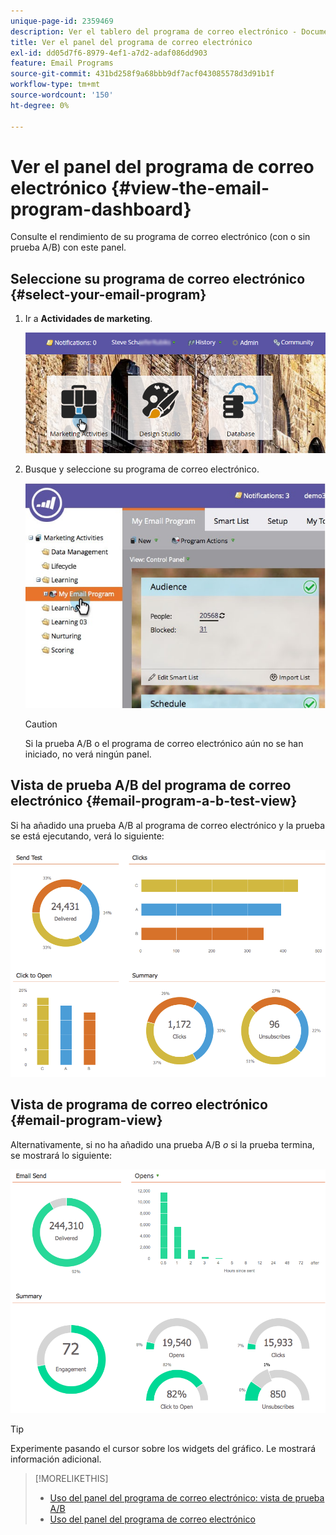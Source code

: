 ```yaml
---
unique-page-id: 2359469
description: Ver el tablero del programa de correo electrónico - Documentos de Marketo - Documentación del producto
title: Ver el panel del programa de correo electrónico
exl-id: dd05d7f6-8979-4ef1-a7d2-adaf086dd903
feature: Email Programs
source-git-commit: 431bd258f9a68bbb9df7acf043085578d3d91b1f
workflow-type: tm+mt
source-wordcount: '150'
ht-degree: 0%

---
```


# Ver el panel del programa de correo electrónico {#view-the-email-program-dashboard}

Consulte el rendimiento de su programa de correo electrónico (con o sin prueba A/B) con este panel.

## Seleccione su programa de correo electrónico {#select-your-email-program}

1. Ir a **Actividades de marketing**.

   ![](assets/login-marketing-activities.png)

1. Busque y seleccione su programa de correo electrónico.

   ![](assets/selectemailprogram.jpg)

   >[!CAUTION]
   >
   >Si la prueba A/B o el programa de correo electrónico aún no se han iniciado, no verá ningún panel.

## Vista de prueba A/B del programa de correo electrónico {#email-program-a-b-test-view}

Si ha añadido una prueba A/B al programa de correo electrónico y la prueba se está ejecutando, verá lo siguiente:

![](assets/image2014-9-12-14-3a2-3a25.png)

## Vista de programa de correo electrónico {#email-program-view}

Alternativamente, si no ha añadido una prueba A/B *o* si la prueba termina, se mostrará lo siguiente:

![](assets/image2014-9-12-14-3a3-3a3.png)

>[!TIP]
>
>Experimente pasando el cursor sobre los widgets del gráfico. Le mostrará información adicional.

>[!MORELIKETHIS]
>
>* [Uso del panel del programa de correo electrónico: vista de prueba A/B](/help/marketo/product-docs/email-marketing/email-programs/email-program-actions/email-test-a-b-test/use-the-email-program-dashboard-a-b-test-view.md)
>* [Uso del panel del programa de correo electrónico](/help/marketo/product-docs/email-marketing/email-programs/email-program-data/use-the-email-program-dashboard.md)
